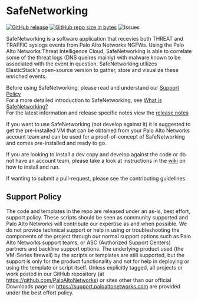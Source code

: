 # SafeNetworking

[![GitHub release](https://img.shields.io/github/release/PaloAltoNetworks/safe-networking.svg?style=for-the-badge)](https://github.com/PaloAltoNetworks/safe-networking/releases)
[![GitHub repo size in bytes](https://img.shields.io/github/repo-size/badges/shields.svg?style=for-the-badge)](https://github.com/PaloAltoNetworks/safe-networking)
![Issues](https://img.shields.io/github/issues/PaloAltoNetworks/SafeNetworking.svg?style=for-the-badge)

SafeNetworking is a software application that recevies both THREAT and TRAFFIC syslogs events from Palo Alto Networks NGFWs.  Using the Palo Alto Networks Threat Intelligence Cloud, SafeNetworking is able to correlate some of the threat logs (DNS queires mainly) with malware known to be associated with the event in question.  SafeNetworking utilizes ElasticStack's open-source version to gather, store and visualize these enriched events.

Before using SafeNetworking, please read and understand our [Support Policy](https://github.com/PaloAltoNetworks/safe-networking/wiki/Support-Policy)<br/>
For a more detailed introduction to SafeNetworking, see [What is SafeNetworking?](https://github.com/PaloAltoNetworks/safe-networking/wiki/What-is-SafeNetworking%3F)<br/>
For the latest information and release specific notes view the [release notes](docs/release-notes.md)

If you want to use SafeNetworking (not develop against it) it is suggested to get the pre-installed VM that can be obtained from your Palo Alto Networks account team and can be used for a proof-of-concept of SafeNetworking and comes pre-installed and ready to go.  

If you are looking to install a dev copy and develop against the code or do not have an account team, please take a look at instructions in the [wiki](https://github.com/PaloAltoNetworks/safe-networking/wiki) on how to install and run.  

If wanting to submit a pull-request, please see the contributing guidelines.



## Support Policy
The code and templates in the repo are released under an as-is, best effort, support policy. These scripts should be seen as community supported and Palo Alto Networks will contribute our expertise as and when possible. We do not provide technical support or help in using or troubleshooting the components of the project through our normal support options such as Palo Alto Networks support teams, or ASC (Authorized Support Centers) partners and backline support options. The underlying product used (the VM-Series firewall) by the scripts or templates are still supported, but the support is only for the product functionality and not for help in deploying or using the template or script itself. Unless explicitly tagged, all projects or work posted in our GitHub repository (at https://github.com/PaloAltoNetworks) or sites other than our official Downloads page on https://support.paloaltonetworks.com are provided under the best effort policy.
